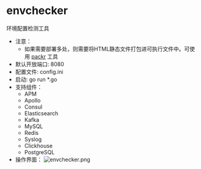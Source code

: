 # envchecker
环境配置检测工具

- 注意：
    - 如果需要部署多处，则需要将HTML静态文件打包进可执行文件中。可使用 [packr](https://github.com/gobuffalo/packr) 工具
-  默认开放端口: 8080
-  配置文件: config.ini
-  启动: go run *.go
-  支持组件：
    - APM
    - Apollo
    - Consul
    - Elasticsearch
    - Kafka
    - MySQL
    - Redis
    - Syslog
    - Clickhouse
    - PostgreSQL
-  操作界面：
![envchecker.png](https://i.loli.net/2021/05/26/SdXfFGArQExsiJt.png)
